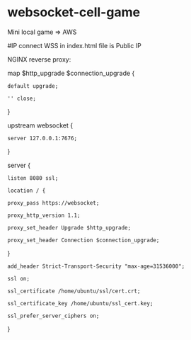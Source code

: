 # websocket-cell-game
Mini local game => AWS

#IP connect WSS in index.html file is Public IP

NGINX reverse proxy:


map $http_upgrade $connection_upgrade {

    default upgrade;

    '' close;
}

upstream websocket {

    server 127.0.0.1:7676;

}

server {

    listen 8080 ssl;
    
    location / {
    
    proxy_pass https://websocket;
    
    proxy_http_version 1.1;
    
    proxy_set_header Upgrade $http_upgrade;
    
    proxy_set_header Connection $connection_upgrade;
    
}

    add_header Strict-Transport-Security "max-age=31536000";
    
    ssl on;
    
    ssl_certificate /home/ubuntu/ssl/cert.crt;
    
    ssl_certificate_key /home/ubuntu/ssl_cert.key;
    
    ssl_prefer_server_ciphers on;
    
    
}
